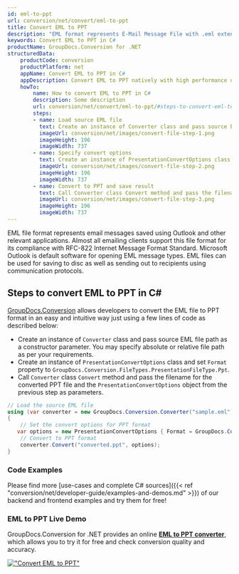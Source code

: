 ```yaml
---
id: eml-to-ppt
url: conversion/net/convert/eml-to-ppt
title: Convert EML to PPT
description: "EML format represents E-Mail Message File with .eml extension. Learn how to convert EML to PPT file programmatically in C# language using GroupDocs.Conversion for .NET library."
keywords: Convert EML to PPT in C#
productName: GroupDocs.Conversion for .NET
structuredData:
    productCode: conversion
    productPlatform: net
    appName: Convert EML to PPT in C#
    appDescription: Convert EML to PPT natively with high performance using C# language and server side GroupDocs.Conversion for .NET APIs, without the use of any software like Microsoft or Open Office.
    howTo:
        name: How to convert EML to PPT in C# 
        description: Some description
        url: conversion/net/convert/eml-to-ppt/#steps-to-convert-eml-to-ppt-in-c
        steps:
        - name: Load source EML file 
          text: Create an instance of Converter class and pass source EML file path as a constructor parameter. You may specify absolute or relative file path as per your requirements. 
          imageUrl: conversion/net/images/convert-file-step-1.png
          imageHeight: 196
          imageWidth: 737
        - name: Specify convert options 
          text: Create an instance of PresentationConvertOptions class.
          imageUrl: conversion/net/images/convert-file-step-2.png
          imageHeight: 196
          imageWidth: 737
        - name: Convert to PPT and save result 
          text: Call Converter class Convert method and pass the filename for the converted HTML file and the PresentationConvertOptions object from the previous step as parameters.
          imageUrl: conversion/net/images/convert-file-step-3.png
          imageHeight: 196
          imageWidth: 737
---
```


EML file format represents email messages saved using Outlook and other relevant applications. Almost all emailing clients support this file format for its compliance with RFC-822 Internet Message Format Standard. Microsoft Outlook is default software for opening EML message types. EML files can be used for saving to disc as well as sending out to recipients using communication protocols.

## Steps to convert EML to PPT in C#

[GroupDocs.Conversion](https://products.groupdocs.com/conversion/net) allows developers to convert the EML file to PPT format in an easy and intuitive way just using a few lines of code as described below:

* Create an instance of `Converter` class and pass source EML file path as a constructor parameter. You may specify absolute or relative file path as per your requirements. 
* Create an instance of `PresentationConvertOptions` class and set `Format` property to `GroupDocs.Conversion.FileTypes.PresentationFileType.Ppt`.
* Call `Converter` class `Convert` method and pass the filename for the converted PPT file and the `PresentationConvertOptions` object from the previous step as parameters.

```csharp
// Load the source EML file
using (var converter = new GroupDocs.Conversion.Converter("sample.eml"))
{
    // Set the convert options for PPT format
   var options = new PresentationConvertOptions { Format = GroupDocs.Conversion.FileTypes.PresentationFileType.Ppt };
    // Convert to PPT format
    converter.Convert("converted.ppt", options);
}
```

### Code Examples

Please find more [use-cases and complete C# sources]({{< ref "conversion/net/developer-guide/examples-and-demos.md" >}}) of our backend and frontend examples and try them for free!

### EML to PPT Live Demo

GroupDocs.Conversion for .NET provides an online [**EML to PPT converter**](https://products.groupdocs.app/conversion/eml-to-ppt), which allows you to try it for free and check conversion quality and accuracy.

[!["Convert EML to PPT"](conversion/net/images/convert-to-ppt/convert-eml-to-ppt.png)](https://products.groupdocs.app/conversion/eml-to-ppt)